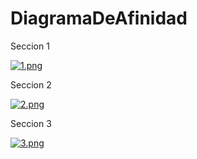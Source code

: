 # DiagramaDeAfinidad

Seccion 1

[![1.png](https://i.postimg.cc/KYK1x210/1.png)](https://postimg.cc/CZghs9H8)

Seccion 2

[![2.png](https://i.postimg.cc/GtzLv7BB/2.png)](https://postimg.cc/D4J3TcPF)

Seccion 3

[![3.png](https://i.postimg.cc/HWtkGxSp/3.png)](https://postimg.cc/14fQw9hT)
